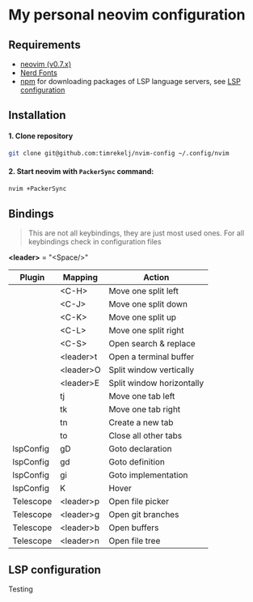 # My personal neovim configuration

## Requirements
 - [neovim (v0.7.x)](https://github.com/neovim/neovim/releases/tag/v0.7.2)
 - [Nerd Fonts](https://www.nerdfonts.com/font-downloads)
 - [npm](https://github.com/npm/cli) for downloading packages of LSP language servers, see [LSP configuration](#lsp-configuration)

## Installation

#### 1. Clone repository

```sh
git clone git@github.com:timrekelj/nvim-config ~/.config/nvim
```

#### 2. Start neovim with `PackerSync` command:

```sh
nvim +PackerSync
```

## Bindings

> This are not all keybindings, they are just most used ones. For all keybindings check in configuration files

**\<leader\>** = "\<Space/\>"

| Plugin    | Mapping      | Action                         |
| --------- | ------------ | ------------------------------ |
|           | \<C-H\>      | Move one split left            |
|           | \<C-J\>      | Move one split down            |
|           | \<C-K\>      | Move one split up              |
|           | \<C-L\>      | Move one split right           |
|           | \<C-S\>      | Open search & replace          |
|           | \<leader\>t  | Open a terminal buffer         |
|           | \<leader\>O  | Split window vertically        |
|           | \<leader\>E  | Split window horizontally      |
|           | tj           | Move one tab left              |
|           | tk           | Move one tab right             |
|           | tn           | Create a new tab               |
|           | to           | Close all other tabs           |
| lspConfig | gD           | Goto declaration               |
| lspConfig | gd           | Goto definition                |
| lspConfig | gi           | Goto implementation            |
| lspConfig | K            | Hover                          |
| Telescope | \<leader\>p  | Open file picker               |
| Telescope | \<leader\>g  | Open git branches              |
| Telescope | \<leader\>b  | Open buffers                   |
| Telescope | \<leader\>n  | Open file tree                 |

## LSP configuration
Testing

